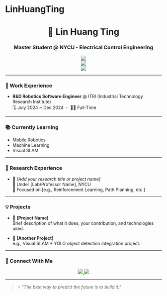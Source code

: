 # LinHuangTing

<h1 align="center">🤖 Lin Huang Ting</h1>
<h3 align="center">Master Student @ NYCU - Electrical Control Engineering</h3>

<p align="center">
  <img src="https://readme-typing-svg.demolab.com?font=Fira+Code&pause=500&color=00F0FF&center=true&vCenter=true&width=440&lines=Hi+!+I+am+Lin+Huang+Ting" />
  <br/>
  <img src="https://readme-typing-svg.demolab.com?font=Fira+Code&pause=500&color=00F0FF&center=true&vCenter=true&width=440&lines=A+Master+Student+%40+NYCU" />
  <br/>
  <img src="https://readme-typing-svg.demolab.com?font=Fira+Code&pause=500&color=00F0FF&center=true&vCenter=true&width=440&lines=In+Electrical+Control+Engineering" />
</p>

---

### 💼 Work Experience

- **R&D Robotics Software Engineer** @ ITRI (Industrial Technology Research Institute)  
  🗓️ July 2024 ~ Dec 2024 ・ 🧑‍💻 Full-Time

---

### 📚 Currently Learning
 
- Mobile Robotics  
- Machine Learning  
- Visual SLAM  

---

### 🧪 Research Experience

- 🔬 *[Add your research title or project name]*  
  🏫 Under [Lab/Professor Name], NYCU  
  🧠 Focused on [e.g., Reinforcement Learning, Path Planning, etc.]

---

### 💡 Projects

- 🤖 **[Project Name]**  
  Brief description of what it does, your contribution, and technologies used.

- 📸 **[Another Project]**  
  e.g., Visual SLAM + YOLO object detection integration project.

<!-- Add GitHub links if available -->

---

### 🧭 Connect With Me

<p align="center">
  <a href="mailto:your-email@example.com">
    <img src="https://img.shields.io/badge/Email-30363D?style=for-the-badge&logo=gmail&logoColor=white" />
  </a>
  <a href="https://github.com/linB110">
    <img src="https://img.shields.io/badge/GitHub-30363D?style=for-the-badge&logo=github&logoColor=white" />
  </a>
  <!-- Add LinkedIn / Website here if you have -->
</p>

---

> ⚡ *"The best way to predict the future is to build it."*
